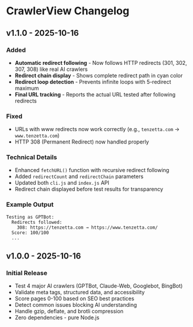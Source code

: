 # CrawlerView Changelog

## v1.1.0 - 2025-10-16

### Added
- **Automatic redirect following** - Now follows HTTP redirects (301, 302, 307, 308) like real AI crawlers
- **Redirect chain display** - Shows complete redirect path in cyan color
- **Redirect loop detection** - Prevents infinite loops with 5-redirect maximum
- **Final URL tracking** - Reports the actual URL tested after following redirects

### Fixed
- URLs with www redirects now work correctly (e.g., `tenzetta.com` → `www.tenzetta.com`)
- HTTP 308 (Permanent Redirect) now handled properly

### Technical Details
- Enhanced `fetchURL()` function with recursive redirect following
- Added `redirectCount` and `redirectChain` parameters
- Updated both `cli.js` and `index.js` API
- Redirect chain displayed before test results for transparency

### Example Output
```
Testing as GPTBot:
  Redirects followed:
    308: https://tenzetta.com → https://www.tenzetta.com/
  Score: 100/100
  ...
```

## v1.0.0 - 2025-10-16

### Initial Release
- Test 4 major AI crawlers (GPTBot, Claude-Web, Googlebot, BingBot)
- Validate meta tags, structured data, and accessibility
- Score pages 0-100 based on SEO best practices
- Detect common issues blocking AI understanding
- Handle gzip, deflate, and brotli compression
- Zero dependencies - pure Node.js
